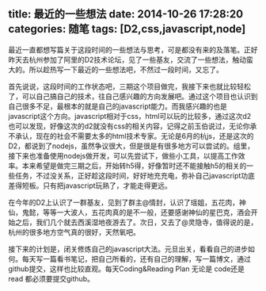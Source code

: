 title: 最近的一些想法
date: 2014-10-26 17:28:20
categories: 随笔
tags: [D2,css,javascript,node]
---
最近一直都想写篇关于这段时间的一些想法与思考，可是都没有来的及落笔。<!--more-->正好昨天去杭州参加了阿里的D2技术论坛，见了一些基友，交流了一些想法，触动蛮大的。所以趁热写一下最近的一些想法吧，不然过一段时间，又忘了。
<p>首先说说，这段时间的工作状态吧，三期这个项目做完，我接下来也就比较轻松了，可以自己搞自己的技术，往自己感兴趣的方向发展吧。通过这个项目也认识到自己很多不足，最根本的就是自己的javascript能力。而我感兴趣的也是javascript这个方向。javascript相对于css，html可以玩的比较多，通过这次d2也可以发现，好像这次的d2就没有css的相关内容，记得之前玉伯说过，无论你承不承认，现在的社会不需要太多的html技术专家。无论是6月的杭js，还是这次的D2，都说到了nodejs，虽然争议很大，但是很是有很多地方可以尝试的。组里，接下来也准备使用nodejs做开发，可以先尝试下，做些小工具，以提高工作效率。本来希望是做完三期之后，开始转h5得，好像暂时还不能接触h5的相关的一些任务，不过没关系，正好趁这段时间，好好地充充电，弥补自己javascript功底差得短板。只有把javascript玩熟了，才能走得更远。</p>
<p>在今年的D2上认识了一群基友，见到了群主@情封，认识了瑶姐，五花肉，神仙，鬼懿，等等一大波人，五花肉真的是不一般，还要感谢神仙的星巴克，酒会开始之后，我们几个就去西溪湿地夜游去了。次日，又去了@灵隐寺，值得说的是，杭州的很多地方空气真的很好，天然氧吧。</p>
接下来的计划是，闭关修炼自己的javascript大法。元旦出关，看看自己的进步如何。每天写一篇看书笔记，把自己所看的，还有自己的理解，写一篇博文，通过github提交，这样也比较直观。每天Coding&Reading Plan 无论是 code还是read 都必须要提交github。